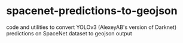 # spacenet-predictions-to-geojson
code and utilities to convert YOLOv3 (AlexeyAB's version of Darknet) predictions on SpaceNet dataset to geojson output
